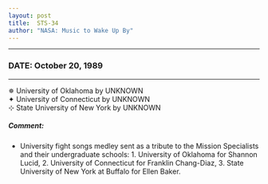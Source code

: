 ```yaml
---
layout: post
title:  STS-34
author: "NASA: Music to Wake Up By"
---
```


----
### DATE: October 20, 1989
----
✵ University of Oklahoma by UNKNOWN  &nbsp;<br />✦ University of Connecticut by UNKNOWN  &nbsp;<br />⊹ State University of New York by UNKNOWN

##### Comment:
* University fight songs medley sent as a tribute to the Mission Specialists and their undergraduate schools: 1. University of Oklahoma for Shannon Lucid, 2. University of Connecticut for Franklin Chang-Diaz, 3. State University of New York at Buffalo for Ellen Baker.

